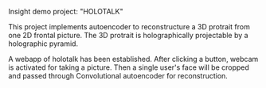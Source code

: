 Insight demo project: "HOLOTALK"

This project implements autoencoder to reconstructure a 3D protrait from one 2D frontal picture. The 3D protrait is holographically projectable by a holographic pyramid.

A webapp of holotalk has been established. After clicking a button, webcam is activated for taking a picture. Then a single user's face will be cropped and passed through Convolutional autoencoder for reconstruction.
